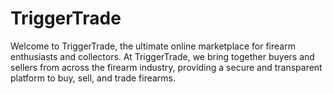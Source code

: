 # TriggerTrade
Welcome to TriggerTrade, the ultimate online marketplace for firearm enthusiasts and collectors. At TriggerTrade, we bring together buyers and sellers from across the firearm industry, providing a secure and transparent platform to buy, sell, and trade firearms.
